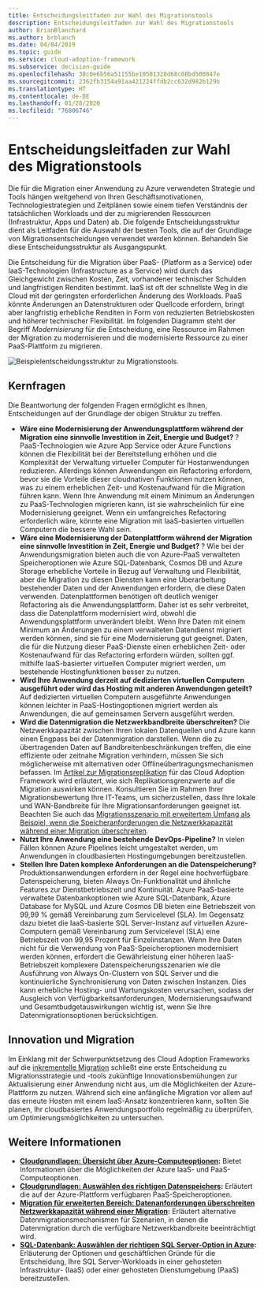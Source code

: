 ```yaml
---
title: Entscheidungsleitfaden zur Wahl des Migrationstools
description: Entscheidungsleitfaden zur Wahl des Migrationstools
author: BrianBlanchard
ms.author: brblanch
ms.date: 04/04/2019
ms.topic: guide
ms.service: cloud-adoption-framework
ms.subservice: decision-guide
ms.openlocfilehash: 38c0e6b56a51155be10501328d68c08bd500847e
ms.sourcegitcommit: 2362fb3154a91aa421224ffdb2cc632d982b129b
ms.translationtype: HT
ms.contentlocale: de-DE
ms.lasthandoff: 01/28/2020
ms.locfileid: "76806746"
---
```

# <a name="migration-tools-decision-guide"></a>Entscheidungsleitfaden zur Wahl des Migrationstools

Die für die Migration einer Anwendung zu Azure verwendeten Strategie und Tools hängen weitgehend von Ihren Geschäftsmotivationen, Technologiestrategien und Zeitplänen sowie einem tiefen Verständnis der tatsächlichen Workloads und der zu migrierenden Ressourcen (Infrastruktur, Apps und Daten) ab. Die folgende Entscheidungsstruktur dient als Leitfaden für die Auswahl der besten Tools, die auf der Grundlage von Migrationsentscheidungen verwendet werden können. Behandeln Sie diese Entscheidungsstruktur als Ausgangspunkt.

Die Entscheidung für die Migration über PaaS- (Platform as a Service) oder IaaS-Technologien (Infrastructure as a Service) wird durch das Gleichgewicht zwischen Kosten, Zeit, vorhandener technischer Schulden und langfristigen Renditen bestimmt. IaaS ist oft der schnellste Weg in die Cloud mit der geringsten erforderlichen Änderung des Workloads. PaaS könnte Änderungen an Datenstrukturen oder Quellcode erfordern, bringt aber langfristig erhebliche Renditen in Form von reduzierten Betriebskosten und höherer technischer Flexibilität. Im folgenden Diagramm steht der Begriff _Modernisierung_ für die Entscheidung, eine Ressource im Rahmen der Migration zu modernisieren und die modernisierte Ressource zu einer PaaS-Plattform zu migrieren.

![Beispielentscheidungsstruktur zu Migrationstools.](../../_images/migrate/migration-tools-decision-tree.png)

## <a name="key-questions"></a>Kernfragen

Die Beantwortung der folgenden Fragen ermöglicht es Ihnen, Entscheidungen auf der Grundlage der obigen Struktur zu treffen.

- **Wäre eine Modernisierung der Anwendungsplattform während der Migration eine sinnvolle Investition in Zeit, Energie und Budget?** ? PaaS-Technologien wie Azure App Service oder Azure Functions können die Flexibilität bei der Bereitstellung erhöhen und die Komplexität der Verwaltung virtueller Computer für Hostanwendungen reduzieren. Allerdings können Anwendungen ein Refactoring erfordern, bevor sie die Vorteile dieser cloudnativen Funktionen nutzen können, was zu einem erheblichen Zeit- und Kostenaufwand für die Migration führen kann. Wenn Ihre Anwendung mit einem Minimum an Änderungen zu PaaS-Technologien migrieren kann, ist sie wahrscheinlich für eine Modernisierung geeignet. Wenn ein umfangreiches Refactoring erforderlich wäre, könnte eine Migration mit IaaS-basierten virtuellen Computern die bessere Wahl sein.
- **Wäre eine Modernisierung der Datenplattform während der Migration eine sinnvolle Investition in Zeit, Energie und Budget?** ? Wie bei der Anwendungsmigration bieten auch die von Azure-PaaS verwalteten Speicheroptionen wie Azure SQL-Datenbank, Cosmos DB und Azure Storage erhebliche Vorteile in Bezug auf Verwaltung und Flexibilität, aber die Migration zu diesen Diensten kann eine Überarbeitung bestehender Daten und der Anwendungen erfordern, die diese Daten verwenden. Datenplattformen benötigen oft deutlich weniger Refactoring als die Anwendungsplattform. Daher ist es sehr verbreitet, dass die Datenplattform modernisiert wird, obwohl die Anwendungsplattform unverändert bleibt. Wenn Ihre Daten mit einem Minimum an Änderungen zu einem verwalteten Datendienst migriert werden können, sind sie für eine Modernisierung gut geeignet. Daten, die für die Nutzung dieser PaaS-Dienste einen erheblichen Zeit- oder Kostenaufwand für das Refactoring erfordern würden, sollten ggf. mithilfe IaaS-basierter virtuellen Computer migriert werden, um bestehende Hostingfunktionen besser zu nutzen.
- **Wird Ihre Anwendung derzeit auf dedizierten virtuellen Computern ausgeführt oder wird das Hosting mit anderen Anwendungen geteilt?** Auf dedizierten virtuellen Computern ausgeführte Anwendungen können leichter in PaaS-Hostingoptionen migriert werden als Anwendungen, die auf gemeinsamen Servern ausgeführt werden.
- **Wird die Datenmigration die Netzwerkbandbreite überschreiten?** Die Netzwerkkapazität zwischen Ihren lokalen Datenquellen und Azure kann einen Engpass bei der Datenmigration darstellen. Wenn die zu übertragenden Daten auf Bandbreitenbeschränkungen treffen, die eine effiziente oder zeitnahe Migration verhindern, müssen Sie sich möglicherweise mit alternativen oder Offlineübertragungsmechanismen befassen. Im [Artikel zur Migrationsreplikation](../../migrate/migration-considerations/migrate/replicate.md#replication-risks---physics-of-replication) für das Cloud Adoption Framework wird erläutert, wie sich Replikationsgrenzwerte auf die Migration auswirken können. Konsultieren Sie im Rahmen Ihrer Migrationsbewertung Ihre IT-Teams, um sicherzustellen, dass Ihre lokale und WAN-Bandbreite für Ihre Migrationsanforderungen geeignet ist. Beachten Sie auch das [Migrationsszenario mit erweitertem Umfang als Beispiel, wenn die Speicheranforderungen die Netzwerkkapazität während einer Migration überschreiten](../../migrate/expanded-scope/network-capacity-exceeded.md#suggested-prerequisites).
- **Nutzt Ihre Anwendung eine bestehende DevOps-Pipeline?** In vielen Fällen können Azure Pipelines leicht umgestaltet werden, um Anwendungen in cloudbasierten Hostingumgebungen bereitzustellen.
- **Stellen Ihre Daten komplexe Anforderungen an die Datenspeicherung?** Produktionsanwendungen erfordern in der Regel eine hochverfügbare Datenspeicherung, bieten Always On-Funktionalität und ähnliche Features zur Dienstbetriebszeit und Kontinuität. Azure PaaS-basierte verwaltete Datenbankoptionen wie Azure SQL-Datenbank, Azure Database for MySQL und Azure Cosmos DB bieten eine Betriebszeit von 99,99 % gemäß Vereinbarung zum Servicelevel (SLA). Im Gegensatz dazu bietet die IaaS-basierte SQL Server-Instanz auf virtuellen Azure-Computern gemäß Vereinbarung zum Servicelevel (SLA) eine Betriebszeit von 99,95 Prozent für Einzelinstanzen. Wenn Ihre Daten nicht für die Verwendung von PaaS-Speicheroptionen modernisiert werden können, erfordert die Gewährleistung einer höheren IaaS-Betriebszeit komplexere Datenspeicherungsszenarien wie die Ausführung von Always On-Clustern von SQL Server und die kontinuierliche Synchronisierung von Daten zwischen Instanzen. Dies kann erhebliche Hosting- und Wartungskosten verursachen, sodass der Ausgleich von Verfügbarkeitsanforderungen, Modernisierungsaufwand und Gesamtbudgetauswirkungen wichtig ist, wenn Sie Ihre Datenmigrationsoptionen berücksichtigen.

## <a name="innovation-and-migration"></a>Innovation und Migration

Im Einklang mit der Schwerpunktsetzung des Cloud Adoption Frameworks auf die [inkrementelle Migration](../../migrate/index.md#migration-implementation) schließt eine erste Entscheidung zu Migrationsstrategie und -tools zukünftige Innovationsbemühungen zur Aktualisierung einer Anwendung nicht aus, um die Möglichkeiten der Azure-Plattform zu nutzen. Während sich eine anfängliche Migration vor allem auf das erneute Hosten mit einem IaaS-Ansatz konzentrieren kann, sollten Sie planen, Ihr cloudbasiertes Anwendungsportfolio regelmäßig zu überprüfen, um Optimierungsmöglichkeiten zu untersuchen.

## <a name="learn-more"></a>Weitere Informationen

- **[Cloudgrundlagen: Übersicht über Azure-Computeoptionen](https://docs.microsoft.com/azure/architecture/guide/technology-choices/compute-overview):** Bietet Informationen über die Möglichkeiten der Azure IaaS- und PaaS-Computeoptionen.
- **[Cloudgrundlagen: Auswählen des richtigen Datenspeichers](https://docs.microsoft.com/azure/architecture/guide/technology-choices/data-store-overview):** Erläutert die auf der Azure-Plattform verfügbaren PaaS-Speicheroptionen.
- **[Migration für erweiterten Bereich: Datenanforderungen überschreiten Netzwerkkapazität während einer Migration](../../migrate/expanded-scope/network-capacity-exceeded.md):** Erläutert alternative Datenmigrationsmechanismen für Szenarien, in denen die Datenmigration durch die verfügbare Netzwerkbandbreite beeinträchtigt wird.
- **[SQL-Datenbank: Auswählen der richtigen SQL Server-Option in Azure](https://docs.microsoft.com/azure/sql-database/sql-database-paas-vs-sql-server-iaas#business-motivations-for-choosing-databases-managed-instances-or-sql-virtual-machines):** Erläuterung der Optionen und geschäftlichen Gründe für die Entscheidung, Ihre SQL Server-Workloads in einer gehosteten Infrastruktur- (IaaS) oder einer gehosteten Dienstumgebung (PaaS) bereitzustellen.
